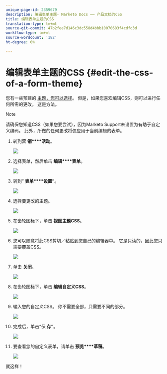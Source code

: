 ```yaml
---
unique-page-id: 2359679
description: 编辑表单主题- Marketo Docs —— 产品文档的CSS
title: 编辑表单主题的CSS
translation-type: tm+mt
source-git-commit: 47b2fee7d146c3dc558d4bbb10070683f4cdfd3d
workflow-type: tm+mt
source-wordcount: '182'
ht-degree: 0%

---
```



# 编辑表单主题的CSS {#edit-the-css-of-a-form-theme}

您有一些预建的 [主题，您可以选择](../../../../product-docs/demand-generation/forms/creating-a-form/select-a-form-theme.md)。 但是，如果您喜欢编辑CSS，则可以进行任何所需的更改。 这是方法。

>[!NOTE]
>
>请确保您知道CSS（如果您要尝试），因为Marketo Support未设置为有助于自定义编码。 此外，所做的任何更改将仅应用于当前编辑的表单。

1. 转到营 **销****活动**。

   ![](assets/login-marketing-activities-5.png)

1. 选择表单，然后单击 **编辑****表单**。

   ![](assets/image2014-9-15-14-3a37-3a7.png)

1. 转到“ **表单****设置”**。

   ![](assets/image2014-9-15-14-3a37-3a42.png)

1. 选择要更改的主题。

   ![](assets/image2014-9-15-14-3a37-3a54.png)

1. 在齿轮图标下，单击 **视图主题CSS**。

   ![](assets/image2014-9-15-14-3a38-3a18.png)

1. 您可以随意将此CSS剪切／粘贴到您自己的编辑器中。 它是只读的，因此您只需要覆盖CSS。

   ![](assets/image2014-9-15-14-3a38-3a29.png)

1. 单击 **关闭**。

   ![](assets/image2014-9-15-14-3a38-3a46.png)

1. 在齿轮图标下，单击 **编辑****自定****义CSS**。

   ![](assets/image2014-9-15-14-3a39-3a5.png)

1. 输入您的自定义CSS。 你不需要全部，只需要不同的部分。

   ![](assets/image2014-9-15-14-3a39-3a21.png)

1. 完成后，单击“保 **存”**。

   ![](assets/image2014-9-15-14-3a39-3a30.png)

1. 要查看您的自定义表单，请单击 **预览****草稿**。

   ![](assets/image2014-9-15-14-3a39-3a50.png)

就这样！
